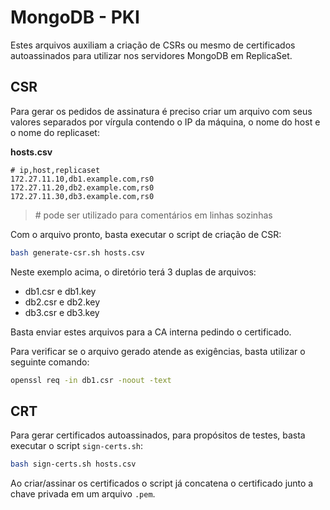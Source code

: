 # MongoDB - PKI

Estes arquivos auxiliam a criação de CSRs ou mesmo de certificados autoassinados para utilizar nos servidores MongoDB em ReplicaSet.

## CSR

Para gerar os pedidos de assinatura é preciso criar um arquivo com seus valores separados por vírgula contendo o IP da máquina, o nome do host e o nome do replicaset:

**hosts.csv**

```csv
# ip,host,replicaset
172.27.11.10,db1.example.com,rs0
172.27.11.20,db2.example.com,rs0
172.27.11.30,db3.example.com,rs0
```

> \# pode ser utilizado para comentários em linhas sozinhas

Com o arquivo pronto, basta executar o script de criação de CSR:

```bash
bash generate-csr.sh hosts.csv
```

Neste exemplo acima, o diretório terá 3 duplas de arquivos:

- db1.csr e db1.key
- db2.csr e db2.key
- db3.csr e db3.key

Basta enviar estes arquivos para a CA interna pedindo o certificado.

Para verificar se o arquivo gerado atende as exigências, basta utilizar o seguinte comando:

```bash
openssl req -in db1.csr -noout -text
```

## CRT

Para gerar certificados autoassinados, para propósitos de testes, basta executar o script `sign-certs.sh`:

```bash
bash sign-certs.sh hosts.csv
```

Ao criar/assinar os certificados o script já concatena o certificado junto a chave privada em um arquivo `.pem`.
